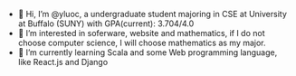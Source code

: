 - 👋 Hi, I’m @yluoc, a undergraduate student majoring in CSE at University at Buffalo (SUNY) with GPA(current): 3.704/4.0
- 👀 I’m interested in soferware, website and mathematics, if I do not choose computer science, I will choose mathematics as my major.
- 🌱 I’m currently learning Scala and some Web programming language, like React.js and Django
<!---
yluoc/yluoc is a ✨ special ✨ repository because its `README.md` (this file) appears on your GitHub profile.
You can click the Preview link to take a look at your changes.
--->
